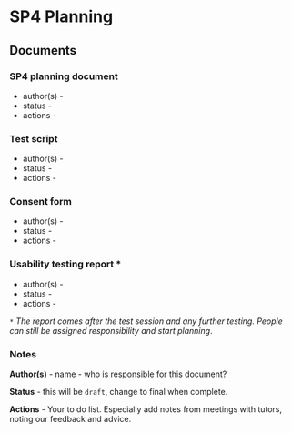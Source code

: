 # SP4 Planning

## Documents

### SP4 planning document
* author(s) -
* status - 
* actions -


### Test script
* author(s) -
* status - 
* actions -


### Consent form
* author(s) -
* status - 
* actions -


### Usability testing report *
* author(s) -
* status - 
* actions -

`*` *The report comes after the test session and any further testing. People can still be assigned responsibility and start planning*.

### Notes

**Author(s)** - name - who is responsible for this document?

**Status** - this will be `draft`, change to final when complete.

**Actions** - Your to do list. Especially add notes from meetings with tutors, noting our feedback and advice.
